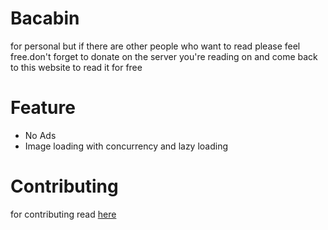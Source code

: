 # Bacabin

for personal but if there are other people who want to read please feel free.don't forget to donate on the server you're reading on and come back to this website to read it for free

# Feature

- No Ads
- Image loading with concurrency and lazy loading

# Contributing

for contributing read [here](./contributing.md)
